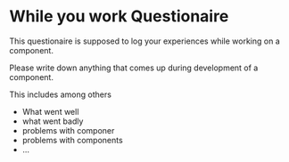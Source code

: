 # While you work Questionaire

This questionaire is supposed to log your experiences while working on a component.

Please write down anything that comes up during development of a component.

This includes among others

- What went well
- what went badly
- problems with componer
- problems with components
- ...
